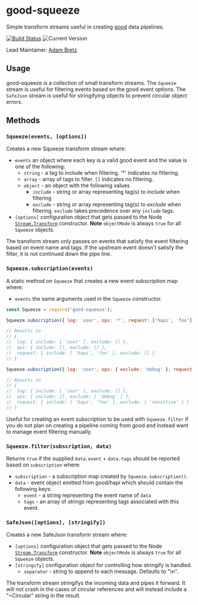# good-squeeze

Simple transform streams useful in creating [good](https://github.com/hapijs/good) data pipelines.

[![Build Status](https://travis-ci.org/hapijs/good-squeeze.svg?branch=master&style=flat)](https://travis-ci.org/hapijs/good-squeeze)
![Current Version](https://img.shields.io/npm/v/good-squeeze.svg?style=flat)

Lead Maintainer: [Adam Bretz](https://github.com/arb)

## Usage

good-squeeze is a collection of small transform streams. The `Squeeze` stream is useful for filtering events based on the good event options. The `SafeJson` stream is useful for stringifying objects to prevent circular object errors.

## Methods

### `Squeeze(events, [options])`

Creates a new Squeeze transform stream where:

- `events` an object where each key is a valid good event and the value is one of the following:
    - `string` - a tag to include when filtering. '*' indicates no filtering.
    - `array` - array of tags to filter. `[]` indicates no filtering.
    - `object` - an object with the following values
        - `include` - string or array representing tag(s) to *include* when filtering
        - `exclude` - string or array representing tag(s) to *exclude* when filtering. `exclude` takes precedence over any `include` tags. 
- `[options]` configuration object that gets passed to the Node [`Stream.Transform`](http://nodejs.org/api/stream.html#stream_class_stream_transform) constructor. **Note** `objectMode` is always `true` for all `Squeeze` objects.

The transform stream only passes on events that satisfy the event filtering based on event name and tags. If the upstream event doesn't satisfy the filter, it is not continued down the pipe line.

### `Squeeze.subscription(events)`

A static method on `Squeeze` that creates a new event subscription map where:

- `events` the same arguments used in the `Squeeze` constructor.

```js
const Squeeze = require('good-squeeze');

Squeeze.subscription({ log: 'user', ops: '*', request: ['hapi', 'foo'] });

// Results in
// {
//  log: { include: [ 'user' ], exclude: [] },
//  ops: { include: [], exclude: [] },
//  request: { include: [ 'hapi', 'foo' ], exclude: [] } 
// }

Squeeze.subscription({ log: 'user', ops: { exclude: 'debug' }, request: { include: ['hapi', 'foo'], exclude: 'sensitive' } });

// Results in
// {
//  log: { include: [ 'user' ], exclude: [] },
//  ops: { include: [], exclude: [ 'debug' ] },
//  request: { include: [ 'hapi', 'foo' ], exclude: [ 'sensitive' ] }
// }
```

Useful for creating an event subscription to be used with `Squeeze.filter` if you do not plan on creating a pipeline coming from good and instead want to manage event filtering manually.


### `Squeeze.filter(subscription, data)`

Returns `true` if the supplied `data.event` + `data.tags` should be reported based on `subscription` where:

- `subscription` - a subscription map created by `Squeeze.subscription()`.
- `data` - event object emitted from good/hapi which should contain the following keys:
    - `event` - a string representing the event name of `data`
    - `tags` - an array of strings representing tags associated with this event.

### `SafeJson([options], [stringify])`

Creates a new SafeJson transform stream where:

- `[options]` configuration object that gets passed to the Node [`Stream.Transform`](http://nodejs.org/api/stream.html#stream_class_stream_transform) constructor. **Note** `objectMode` is always `true` for all `Squeeze` objects.
- `[stringify]` configuration object for controlling how stringify is handled.
    - `separator` - string to append to each message. Defaults to "\n".

The transform stream stringifys the incoming data and pipes it forward. It will not crash in the cases of circular references and will instead include a "~Circular" string in the result.
